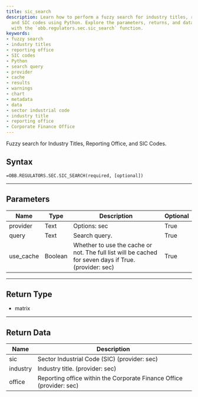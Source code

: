 ```yaml
---
title: sic_search
description: Learn how to perform a fuzzy search for industry titles, reporting office,
  and SIC codes using Python. Explore the parameters, returns, and data associated
  with the `obb.regulators.sec.sic_search` function.
keywords: 
- fuzzy search
- industry titles
- reporting office
- SIC codes
- Python
- search query
- provider
- cache
- results
- warnings
- chart
- metadata
- data
- sector industrial code
- industry title
- reporting office
- Corporate Finance Office
---
```


<!-- markdownlint-disable MD041 -->

Fuzzy search for Industry Titles, Reporting Office, and SIC Codes.

## Syntax

```excel wordwrap
=OBB.REGULATORS.SEC.SIC_SEARCH(required, [optional])
```

---

## Parameters

| Name | Type | Description | Optional |
| ---- | ---- | ----------- | -------- |
| provider | Text | Options: sec | True |
| query | Text | Search query. | True |
| use_cache | Boolean | Whether to use the cache or not. The full list will be cached for seven days if True. (provider: sec) | True |

---

## Return Type

* matrix

---

## Return Data

| Name | Description |
| ---- | ----------- |
| sic | Sector Industrial Code (SIC) (provider: sec) |
| industry | Industry title. (provider: sec) |
| office | Reporting office within the Corporate Finance Office (provider: sec) |
